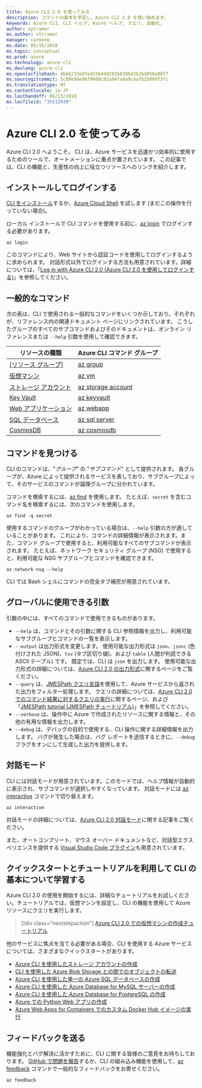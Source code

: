 ```yaml
---
title: Azure CLI 2.0 を使ってみる
description: コマンドの基本を学習し、Azure CLI 2.0 を使い始めます。
keywords: Azure CLI, CLI ヘルプ, Azure ヘルプ, クエリ, 自動化,
author: sptramer
ms.author: sttramer
manager: carmonm
ms.date: 05/16/2018
ms.topic: conceptual
ms.prod: azure
ms.technology: azure-cli
ms.devlang: azure-cli
ms.openlocfilehash: dbb6233e8fed15b440282b8396d3b3bd056e80f7
ms.sourcegitcommit: 5c80e96e96f9608c92a94fa4a9c4afb25099f3fc
ms.translationtype: HT
ms.contentlocale: ja-JP
ms.lasthandoff: 06/13/2018
ms.locfileid: "35512939"
---
```

# <a name="get-started-with-azure-cli-20"></a>Azure CLI 2.0 を使ってみる

Azure CLI 2.0 へようこそ。 CLI は、Azure サービスを迅速かつ効率的に使用するためのツールで、オートメーションに重点が置されています。 この記事では、CLI の機能と、生産性の向上に役立つリソースへのリンクを紹介します。

## <a name="install-and-log-in"></a>インストールしてログインする

[CLI をインストール](install-azure-cli.md)するか、[Azure Cloud Shell](/azure/cloud-shell/overview) を試します (まだこの操作を行っていない場合)。

ローカル インストールで CLI コマンドを使用する前に、[az login](/cli/azure/reference-index#az-login) でログインする必要があります。

```azurecli
az login
```

このコマンドにより、Web サイトから認証コードを使用してログインするように求められます。 対話形式以外でログインする方法も用意されています。詳細については、「[Log in with Azure CLI 2.0 (Azure CLI 2.0 を使用してログインする)](authenticate-azure-cli.md)」を参照してください。

## <a name="common-commands"></a>一般的なコマンド

次の表は、CLI で使用される一般的なコマンドをいくつか示しており、それぞれが、リファレンス内の関連ドキュメント ページにリンクされています。
こうしたグループのすべてのサブコマンドおよびそのドキュメントは、オンライン リファレンスまたは `--help` 引数を使用して確認できます。

| リソースの種類 | Azure CLI コマンド グループ |
|---------------|-------------------------|
| [[リソース グループ]](/azure/azure-resource-manager/resource-group-overview) | [az group](/cli/azure/group) |
| [仮想マシン](/azure/virtual-machines) | [az vm](/cli/azure/vm) |
| [ストレージ アカウント](/azure/storage/common/storage-introduction) | [az storage account](/cli/azure/storage/account) |
| [Key Vault](/azure/key-vault/key-vault-whatis) | [az keyvault](/cli/azure/keyvault) |
| [Web アプリケーション](/azure/app-service) | [az webapp](/cli/azure/webapp) |
| [SQL データベース](/azure/sql-database) | [az sql server](/cli/azure/sql/server) |
| [CosmosDB](/azure/cosmos-db) | [az cosmosdb](/cli/azure/cosmosdb) |

## <a name="finding-commands"></a>コマンドを見つける

CLI のコマンドは、"_グループ_" の "_サブコマンド_" として提供されます。
各グループが、Azure によって提供されるサービスを表しており、サブグループによって、そのサービスのコマンドが論理グループに分かれています。

コマンドを検索するには、[az find](/cli/azure/reference-index#az-find) を使用します。 たとえば、`secret` を含むコマンド名を検索するには、次のコマンドを使用します。

```azurecli-interactive
az find -q secret
```

使用するコマンドのグループがわかっている場合は、`--help` 引数の方が適していることがあります。 これにより、コマンドの詳細情報が表示されます。また、コマンド グループで使用すると、利用可能なすべてのサブコマンドが表示されます。 たとえば、ネットワーク セキュリティ グループ (NSG) で使用すると、利用可能な NSG サブグループとコマンドを確認できます。

```azurecli-interactive
az network nsg --help
```

CLI では Bash シェルにコマンドの完全タブ補完が用意されています。

## <a name="globally-available-arguments"></a>グローバルに使用できる引数

引数の中には、すべてのコマンドで使用できるものがあります。

* `--help` は、コマンドとその引数に関する CLI 参照情報を出力し、利用可能なサブグループとコマンドの一覧を表示します。
* `--output` は出力形式を変更します。 使用可能な出力形式は `json`、`jsonc` (色付けされた JSON)、`tsv` (タブ区切り値)、および `table` (人間が判読できる ASCII テーブル) です。 既定では、CLI は `json` を出力します。 使用可能な出力形式の詳細については、[Azure CLI 2.0 の出力形式](format-output-azure-cli.md)に関するページをご覧ください。
* `--query` は、[JMESPath クエリ言語](http://jmespath.org/)を使用して、Azure サービスから返された出力をフィルター処理します。 クエリの詳細については、[Azure CLI 2.0 でのコマンド結果に対するクエリの実行](query-azure-cli.md)に関するページ、および「[JMESPath tutorial (JMESPath チュートリアル)](http://jmespath.org/tutorial.html)」を参照してください。
* `--verbose` は、操作中に Azure で作成されたリソースに関する情報と、その他の有用な情報を出力します。
* `--debug` は、デバッグの目的で使用する、CLI 操作に関する詳細情報を出力します。 バグが発生した場合は、バグ レポートを送信するときに、`--debug` フラグをオンにして生成した出力を提供します。


## <a name="interactive-mode"></a>対話モード

CLI には対話モードが用意されています。このモードでは、ヘルプ情報が自動的に表示され、サブコマンドが選択しやすくなっています。 対話モードには [az interactive](/cli/azure/reference-index#az-interactive) コマンドで切り替えます。

```azurecli-interactive
az interactive
```

対話モードの詳細については、[Azure CLI 2.0 対話モード](interactive-azure-cli.md)に関する記事をご覧ください。

また、オートコンプリート、マウス オーバー ドキュメントなど、対話型エクスペリエンスを提供する [Visual Studio Code プラグイン](https://marketplace.visualstudio.com/items?itemName=ms-vscode.azurecli)も用意されています。

## <a name="learn-cli-basics-with-quickstarts-and-tutorials"></a>クイックスタートとチュートリアルを利用して CLI の基本について学習する

Azure CLI 2.0 の使用を開始するには、詳細なチュートリアルをお試しください。チュートリアルでは、仮想マシンを設定し、CLI の機能を使用して Azure リソースにクエリを実行します。

> [!div class="nextstepaction"]
> [Azure CLI 2.0 での仮想マシンの作成チュートリアル](azure-cli-vm-tutorial.yml)

他のサービスに焦点を当てる必要がある場合、CLI を使用する Azure サービスについては、さまざまなクイックスタートがあります。

* [Azure CLI を使用したストレージ アカウントの作成](/azure/storage/common/storage-quickstart-create-storage-account-cli)
* [CLI を使用した Azure Blob Storage との間でのオブジェクトの転送](/azure/storage/blobs/storage-quickstart-blobs-cli)
* [Azure CLI を使用した単一の Azure SQL データベースの作成](/azure/sql-database/sql-database-get-started-cli)
* [Azure CLI を使用した Azure Database for MySQL サーバーの作成](/azure/mysql/quickstart-create-mysql-server-database-using-azure-cli)
* [Azure CLI を使用した Azure Database for PostgreSQL の作成](/azure/postgresql/quickstart-create-server-database-azure-cli)
* [Azure での Python Web アプリの作成](/azure/app-service/app-service-web-get-started-python)
* [Azure Web Apps for Containers でのカスタム Docker Hub イメージの実行](/azure/app-service/containers/quickstart-custom-docker-image)

## <a name="give-feedback"></a>フィードバックを送る

機能強化とバグ解決に活かすために、CLI に関する皆様のご意見をお待ちしております。 [GitHub で問題を報告](https://github.com/azure/azure-cli/issues)するか、CLI の組み込み機能を使用して、[az feedback](/cli/azure/reference-index#az-feedback) コマンドで一般的なフィードバックをお寄せください。

```azurecli-interactive
az feedback
```
